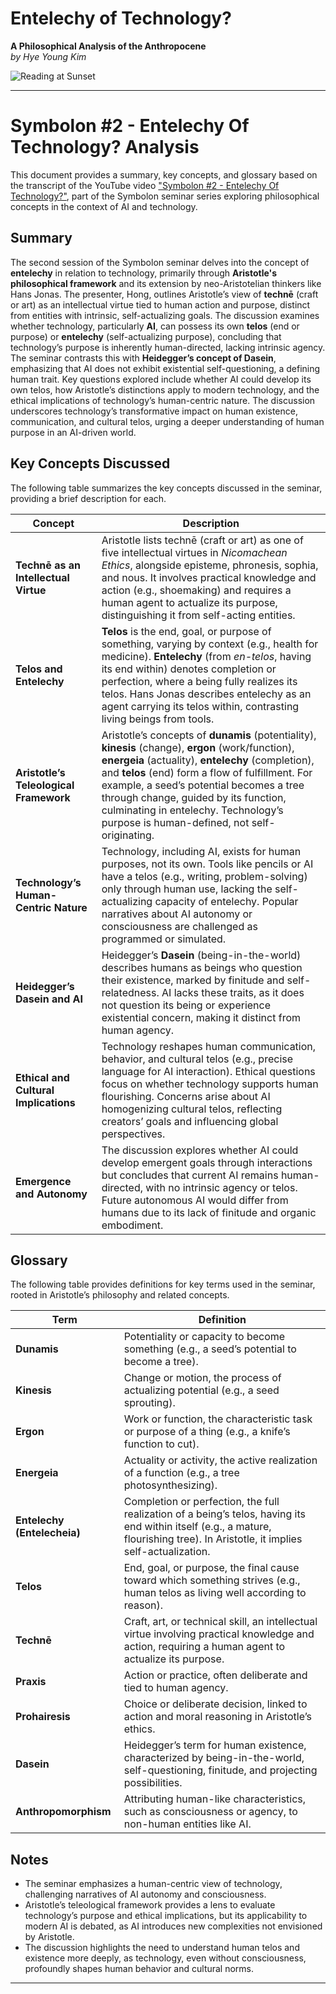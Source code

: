 # Entelechy of Technology?  
**A Philosophical Analysis of the Anthropocene**  
*by Hye Young Kim*

![Reading at Sunset](images/session2.jpg)

---

# Symbolon #2 - Entelechy Of Technology? Analysis

This document provides a summary, key concepts, and glossary based on the transcript of the YouTube video ["Symbolon #2 - Entelechy Of Technology?"](https://www.youtube.com/watch?v=Qnm_nw-kHFg&t=5203s), part of the Symbolon seminar series exploring philosophical concepts in the context of AI and technology.

## Summary

The second session of the Symbolon seminar delves into the concept of **entelechy** in relation to technology, primarily through **Aristotle's philosophical framework** and its extension by neo-Aristotelian thinkers like Hans Jonas. The presenter, Hong, outlines Aristotle’s view of **technē** (craft or art) as an intellectual virtue tied to human action and purpose, distinct from entities with intrinsic, self-actualizing goals. The discussion examines whether technology, particularly **AI**, can possess its own **telos** (end or purpose) or **entelechy** (self-actualizing purpose), concluding that technology’s purpose is inherently human-directed, lacking intrinsic agency. The seminar contrasts this with **Heidegger’s concept of Dasein**, emphasizing that AI does not exhibit existential self-questioning, a defining human trait. Key questions explored include whether AI could develop its own telos, how Aristotle’s distinctions apply to modern technology, and the ethical implications of technology’s human-centric nature. The discussion underscores technology’s transformative impact on human existence, communication, and cultural telos, urging a deeper understanding of human purpose in an AI-driven world.

## Key Concepts Discussed

The following table summarizes the key concepts discussed in the seminar, providing a brief description for each.

| **Concept** | **Description** |
|-------------|-----------------|
| **Technē as an Intellectual Virtue** | Aristotle lists technē (craft or art) as one of five intellectual virtues in *Nicomachean Ethics*, alongside episteme, phronesis, sophia, and nous. It involves practical knowledge and action (e.g., shoemaking) and requires a human agent to actualize its purpose, distinguishing it from self-acting entities. |
| **Telos and Entelechy** | **Telos** is the end, goal, or purpose of something, varying by context (e.g., health for medicine). **Entelechy** (from *en-telos*, having its end within) denotes completion or perfection, where a being fully realizes its telos. Hans Jonas describes entelechy as an agent carrying its telos within, contrasting living beings from tools. |
| **Aristotle’s Teleological Framework** | Aristotle’s concepts of **dunamis** (potentiality), **kinesis** (change), **ergon** (work/function), **energeia** (actuality), **entelechy** (completion), and **telos** (end) form a flow of fulfillment. For example, a seed’s potential becomes a tree through change, guided by its function, culminating in entelechy. Technology’s purpose is human-defined, not self-originating. |
| **Technology’s Human-Centric Nature** | Technology, including AI, exists for human purposes, not its own. Tools like pencils or AI have a telos (e.g., writing, problem-solving) only through human use, lacking the self-actualizing capacity of entelechy. Popular narratives about AI autonomy or consciousness are challenged as programmed or simulated. |
| **Heidegger’s Dasein and AI** | Heidegger’s **Dasein** (being-in-the-world) describes humans as beings who question their existence, marked by finitude and self-relatedness. AI lacks these traits, as it does not question its being or experience existential concern, making it distinct from human agency. |
| **Ethical and Cultural Implications** | Technology reshapes human communication, behavior, and cultural telos (e.g., precise language for AI interaction). Ethical questions focus on whether technology supports human flourishing. Concerns arise about AI homogenizing cultural telos, reflecting creators’ goals and influencing global perspectives. |
| **Emergence and Autonomy** | The discussion explores whether AI could develop emergent goals through interactions but concludes that current AI remains human-directed, with no intrinsic agency or telos. Future autonomous AI would differ from humans due to its lack of finitude and organic embodiment. |

## Glossary

The following table provides definitions for key terms used in the seminar, rooted in Aristotle’s philosophy and related concepts.

| **Term** | **Definition** |
|----------|----------------|
| **Dunamis** | Potentiality or capacity to become something (e.g., a seed’s potential to become a tree). |
| **Kinesis** | Change or motion, the process of actualizing potential (e.g., a seed sprouting). |
| **Ergon** | Work or function, the characteristic task or purpose of a thing (e.g., a knife’s function to cut). |
| **Energeia** | Actuality or activity, the active realization of a function (e.g., a tree photosynthesizing). |
| **Entelechy (Entelecheia)** | Completion or perfection, the full realization of a being’s telos, having its end within itself (e.g., a mature, flourishing tree). In Aristotle, it implies self-actualization. |
| **Telos** | End, goal, or purpose, the final cause toward which something strives (e.g., human telos as living well according to reason). |
| **Technē** | Craft, art, or technical skill, an intellectual virtue involving practical knowledge and action, requiring a human agent to actualize its purpose. |
| **Praxis** | Action or practice, often deliberate and tied to human agency. |
| **Prohairesis** | Choice or deliberate decision, linked to action and moral reasoning in Aristotle’s ethics. |
| **Dasein** | Heidegger’s term for human existence, characterized by being-in-the-world, self-questioning, finitude, and projecting possibilities. |
| **Anthropomorphism** | Attributing human-like characteristics, such as consciousness or agency, to non-human entities like AI. |

## Notes

- The seminar emphasizes a human-centric view of technology, challenging narratives of AI autonomy and consciousness.
- Aristotle’s teleological framework provides a lens to evaluate technology’s purpose and ethical implications, but its applicability to modern AI is debated, as AI introduces new complexities not envisioned by Aristotle.
- The discussion highlights the need to understand human telos and existence more deeply, as technology, even without consciousness, profoundly shapes human behavior and cultural norms.

---
